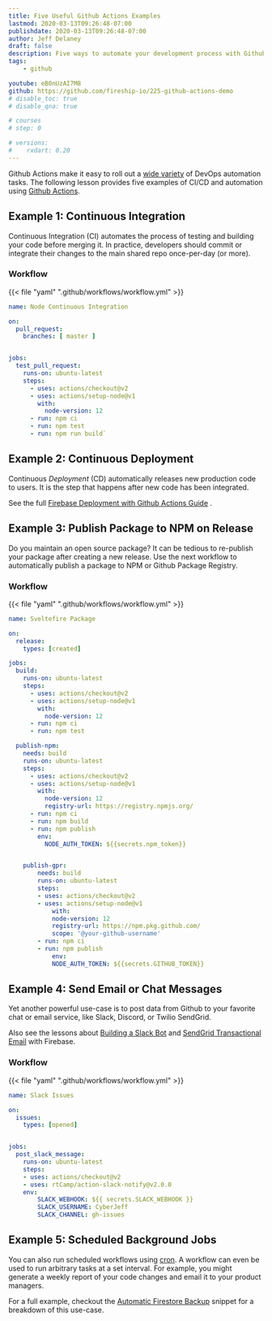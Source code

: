 ```yaml
---
title: Five Useful Github Actions Examples
lastmod: 2020-03-13T09:26:48-07:00
publishdate: 2020-03-13T09:26:48-07:00
author: Jeff Delaney
draft: false
description: Five ways to automate your development process with Github Actions
tags: 
    - github

youtube: eB0nUzAI7M8
github: https://github.com/fireship-io/225-github-actions-demo
# disable_toc: true
# disable_qna: true

# courses
# step: 0

# versions:
#    rxdart: 0.20
---
```


Github Actions make it easy to roll out a [wide variety](https://github.com/sdras/awesome-actions) of DevOps automation tasks. The following lesson provides five examples of CI/CD and automation using [Github Actions](https://github.com/features/actions). 

## Example 1: Continuous Integration

Continuous Integration (CI) automates the process of testing and building your code before merging it. In practice, developers should commit or integrate their changes to the main shared repo once-per-day (or more). 


### Workflow

{{< file "yaml" ".github/workflows/workflow.yml" >}}
```yaml
name: Node Continuous Integration

on:
  pull_request:
    branches: [ master ]


jobs:
  test_pull_request:
    runs-on: ubuntu-latest
    steps:
      - uses: actions/checkout@v2
      - uses: actions/setup-node@v1
        with:
          node-version: 12
      - run: npm ci
      - run: npm test
      - run: npm run build`
```

## Example 2: Continuous Deployment

Continuous *Deployment* (CD) automatically releases new production code to users. It is the step that happens after new code has been integrated. 

See the full [Firebase Deployment with Github Actions Guide](/snippets/github-actions-deploy-angular-to-firebase-hosting/) .


## Example 3: Publish Package to NPM on Release

Do you maintain an open source package? It can be tedious to re-publish your package after creating a new release. Use the next workflow to automatically publish a package to NPM or Github Package Registry. 

### Workflow

{{< file "yaml" ".github/workflows/workflow.yml" >}}

```yaml
name: Sveltefire Package

on:
  release:
    types: [created]

jobs:
  build:
    runs-on: ubuntu-latest
    steps:
      - uses: actions/checkout@v2
      - uses: actions/setup-node@v1
        with:
          node-version: 12
      - run: npm ci
      - run: npm test

  publish-npm:
    needs: build
    runs-on: ubuntu-latest
    steps:
      - uses: actions/checkout@v2
      - uses: actions/setup-node@v1
        with:
          node-version: 12
          registry-url: https://registry.npmjs.org/
      - run: npm ci
      - run: npm build
      - run: npm publish
        env:
          NODE_AUTH_TOKEN: ${{secrets.npm_token}}


    publish-gpr:
        needs: build
        runs-on: ubuntu-latest
        steps:
        - uses: actions/checkout@v2
        - uses: actions/setup-node@v1
            with:
            node-version: 12
            registry-url: https://npm.pkg.github.com/
            scope: '@your-github-username'
        - run: npm ci
        - run: npm publish
            env:
            NODE_AUTH_TOKEN: ${{secrets.GITHUB_TOKEN}}
```


## Example 4: Send Email or Chat Messages

Yet another powerful use-case is to post data from Github to your favorite chat or email service, like Slack, Discord, or Twilio SendGrid. 

Also see the lessons about [Building a Slack Bot](https://fireship.io/lessons/how-to-build-a-slack-bot/) and [SendGrid Transactional Email](https://fireship.io/lessons/sendgrid-transactional-email-guide/) with Firebase.

### Workflow

{{< file "yaml" ".github/workflows/workflow.yml" >}}
```yaml
name: Slack Issues

on:
  issues:
    types: [opened]


jobs:
  post_slack_message:
    runs-on: ubuntu-latest
    steps:
    - uses: actions/checkout@v2
    - uses: rtCamp/action-slack-notify@v2.0.0
    env:
        SLACK_WEBHOOK: ${{ secrets.SLACK_WEBHOOK }}
        SLACK_USERNAME: CyberJeff 
        SLACK_CHANNEL: gh-issues
```


## Example 5: Scheduled Background Jobs

You can also run scheduled workflows using [cron](/snippets/crontab-crash-course/). A workflow can even be used to run arbitrary tasks at a set interval. For example, you might generate a weekly report of your code changes and email it to your product managers. 


For a full example, checkout the [Automatic Firestore Backup](/snippets/firestore-automated-backups/) snippet for a breakdown of this use-case. 

